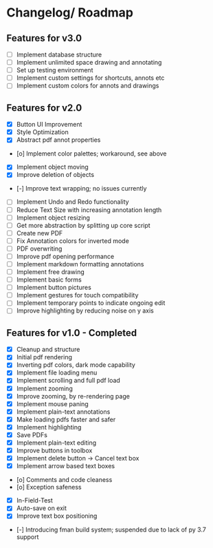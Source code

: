 # Changelog/ Roadmap

## Features for v3.0

- [ ] Implement database structure
- [ ] Implement unlimited space drawing and annotating
- [ ] Set up testing environment
- [ ] Implement custom settings for shortcuts, annots etc
- [ ] Implement custom colors for annots and drawings

## Features for v2.0

- [x] Button UI Improvement
- [x] Style Optimization
- [x] Abstract pdf annot properties
- [o] Implement color palettes; workaround, see above
- [x] Implement object moving
- [x] Improve deletion of objects
- [-] Improve text wrapping; no issues currently
- [ ] Implement Undo and Redo functionality
- [ ] Reduce Text Size with increasing annotation length
- [ ] Implement object resizing
- [ ] Get more abstraction by splitting up core script
- [ ] Create new PDF
- [ ] Fix Annotation colors for inverted mode
- [ ] PDF overwriting
- [ ] Improve pdf opening performance
- [ ] Implement markdown formatting annotations
- [ ] Implement free drawing
- [ ] Implement basic forms
- [ ] Implement button pictures
- [ ] Implement gestures for touch compatibility
- [ ] Implement temporary points to indicate ongoing edit
- [ ] Improve highlighting by reducing noise on y axis

## Features for v1.0 - Completed

- [x] Cleanup and structure
- [x] Initial pdf rendering
- [x] Inverting pdf colors, dark mode capability
- [x] Implement file loading menu
- [x] Implement scrolling and full pdf load
- [x] Implement zooming
- [x] Improve zooming, by re-rendering page
- [x] Implement mouse paning
- [x] Implement plain-text annotations
- [x] Make loading pdfs faster and safer
- [x] Implement highlighting
- [x] Save PDFs
- [x] Implement plain-text editing
- [x] Improve buttons in toolbox
- [x] Implement delete button -> Cancel text box
- [x] Implement arrow based text boxes
- [o] Comments and code cleaness
- [o] Exception safeness
- [x] In-Field-Test
- [x] Auto-save on exit
- [x] Improve text box positioning
- [-] Introducing fman build system; suspended due to lack of py 3.7 support
